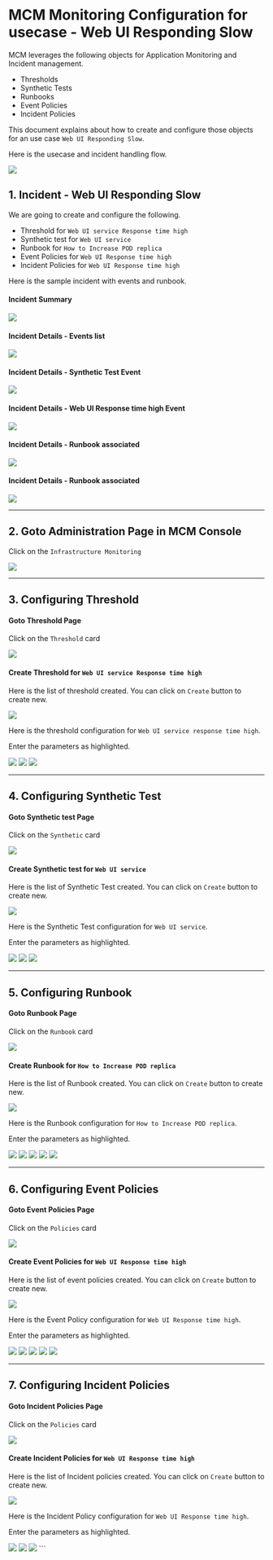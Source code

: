 # MCM Monitoring Configuration for usecase - Web UI Responding Slow

MCM leverages the following objects for Application Monitoring and Incident management.
- Thresholds
- Synthetic Tests
- Runbooks
- Event Policies
- Incident Policies

This document explains about how to create and configure those objects for an use case `Web UI Responding Slow`.

Here is the usecase and incident handling flow.

<img src="images/026-response-flow.png">


## 1. Incident - Web UI Responding Slow

We are going to create and configure the following.

- Threshold for `Web UI service Response time high`
- Synthetic test for `Web UI service`
- Runbook for `How to Increase POD replica`
- Event Policies for `Web UI Response time high`
- Incident Policies for `Web UI Response time high`

Here is the sample incident with events and runbook.

#### Incident Summary

<img src="images/017-incident-reponse-inbox.png">

#### Incident Details - Events list

<img src="images/018-incident-response-events.png">

#### Incident Details - Synthetic Test Event

<img src="images/019-incident-response-events-synthetic.png">

#### Incident Details - Web UI Response time high Event

<img src="images/020-incident-response-events-response.png">

#### Incident Details - Runbook associated
<img src="images/021-incident-response-events-runbook.png">

#### Incident Details - Runbook associated
<img src="images/026-response-flow.png">

--------

## 2. Goto Administration Page in MCM Console

Click on the `Infrastructure Monitoring`

<img src="images/001-menu.png">

--------

## 3. Configuring Threshold

#### Goto Threshold Page

Click on the `Threshold` card

<img src="images/002-card-threshold.png">

#### Create Threshold for `Web UI service Response time high`

Here is the list of threshold created. You can click on `Create` button to create new.

<img src="images/003-threshold-home.png">

Here is the threshold configuration for `Web UI service response time high`.

Enter the parameters as highlighted.

<img src="images/006-threshold-response-1.png">
<img src="images/006-threshold-response-2.png">
<img src="images/006-threshold-response-3.png">

--------


## 4. Configuring Synthetic Test

#### Goto Synthetic test Page

Click on the `Synthetic` card

<img src="images/031-card-synthetic.png">

#### Create Synthetic test for `Web UI service`

Here is the list of Synthetic Test created. You can click on `Create` button to create new.

<img src="images/007-synthetic-1.png">

Here is the Synthetic Test configuration for `Web UI service`.

Enter the parameters as highlighted.

<img src="images/007-synthetic-2.png">
<img src="images/007-synthetic-3.png">
<img src="images/007-synthetic-4.png">

--------

## 5. Configuring Runbook

#### Goto Runbook Page

Click on the `Runbook` card

<img src="images/008-card-runbook.png">

#### Create Runbook for `How to Increase POD replica`

Here is the list of Runbook created. You can click on `Create` button to create new.

<img src="images/009-runbook-replica-1.png">

Here is the Runbook configuration for `How to Increase POD replica`.

Enter the parameters as highlighted.

<img src="images/009-runbook-replica-2.png">
<img src="images/009-runbook-replica-3.png">
<img src="images/009-runbook-replica-4.png">
<img src="images/009-runbook-replica-5.png">
<img src="images/009-runbook-replica-6.png">

--------

## 6. Configuring Event Policies

#### Goto Event Policies Page

Click on the `Policies` card

<img src="images/030-card-policies.png">

#### Create Event Policies for `Web UI Response time high`

Here is the list of event policies created. You can click on `Create` button to create new.

<img src="images/010-event-home.png">

Here is the Event Policy configuration for `Web UI Response time high`.

Enter the parameters as highlighted.

<img src="images/011-event-response-1.png">
<img src="images/011-event-response-2.png">
<img src="images/011-event-response-3.png">
<img src="images/011-event-response-5.png">
<img src="images/011-event-response-6.png">

--------

## 7. Configuring Incident Policies

#### Goto Incident Policies Page

Click on the `Policies` card

<img src="images/030-card-policies.png">

#### Create Incident Policies for `Web UI Response time high`

Here is the list of Incident policies created. You can click on `Create` button to create new.

<img src="images/014-incident-home.png">

Here is the Incident Policy configuration for `Web UI Response time high`.

Enter the parameters as highlighted.

<img src="images/016-incident-response-1.png">
<img src="images/016-incident-response-2.png">
<img src="images/016-incident-response-3.png">
```
